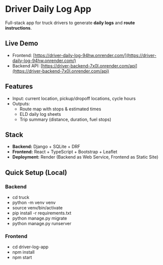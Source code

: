 # Driver Daily Log App

Full-stack app for truck drivers to generate **daily logs** and **route instructions**.

## Live Demo

- Frontend: [https://driver-daily-log-94hw.onrender.com/](https://driver-daily-log-94hw.onrender.com/)  
- Backend API: [https://driver-backend-7x0l.onrender.com/api](https://driver-backend-7x0l.onrender.com/api)

## Features

- Input: current location, pickup/dropoff locations, cycle hours  
- Outputs:
  - Route map with stops & estimated times
  - ELD daily log sheets
  - Trip summary (distance, duration, fuel stops)

## Stack

- **Backend:** Django + SQLite + DRF  
- **Frontend:** React + TypeScript + Bootstrap + Leaflet  
- **Deployment:** Render (Backend as Web Service, Frontend as Static Site)

## Quick Setup (Local)

### Backend

- cd truck
- python -m venv venv
- source venv/bin/activate
- pip install -r requirements.txt
- python manage.py migrate
- python manage.py runserver

### Frontend
- cd driver-log-app
- npm install
- npm start

